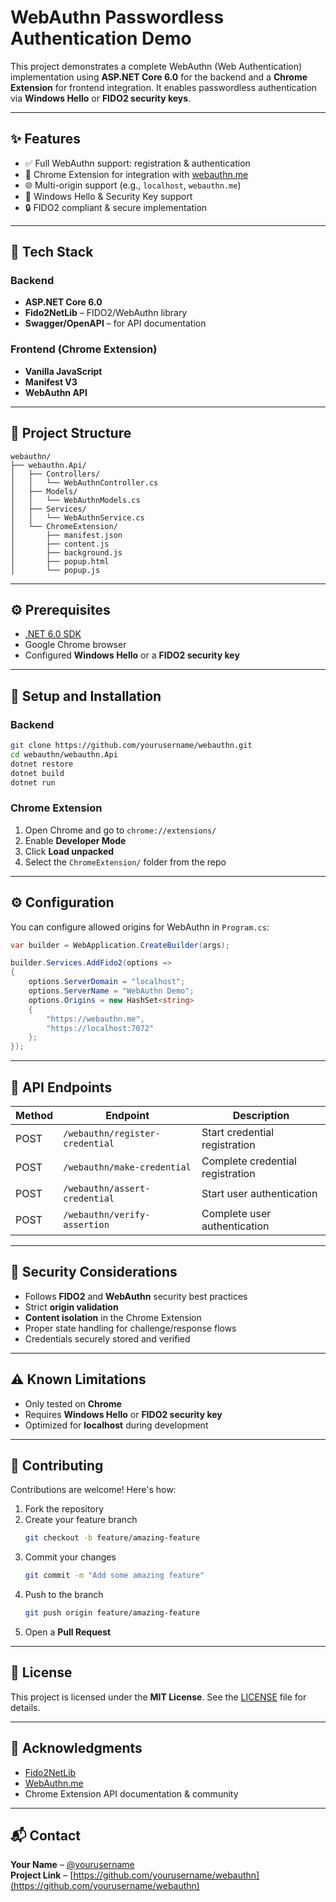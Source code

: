# WebAuthn Passwordless Authentication Demo

This project demonstrates a complete WebAuthn (Web Authentication) implementation using **ASP.NET Core 6.0** for the backend and a **Chrome Extension** for frontend integration. It enables passwordless authentication via **Windows Hello** or **FIDO2 security keys**.

---

## ✨ Features

- ✅ Full WebAuthn support: registration & authentication
- 🧩 Chrome Extension for integration with [webauthn.me](https://webauthn.me)
- 🌐 Multi-origin support (e.g., `localhost`, `webauthn.me`)
- 🔐 Windows Hello & Security Key support
- 🔒 FIDO2 compliant & secure implementation

---

## 🧰 Tech Stack

### Backend

- **ASP.NET Core 6.0**
- **Fido2NetLib** – FIDO2/WebAuthn library
- **Swagger/OpenAPI** – for API documentation

### Frontend (Chrome Extension)

- **Vanilla JavaScript**
- **Manifest V3**
- **WebAuthn API**

---

## 📁 Project Structure

```
webauthn/
├── webauthn.Api/              
│   ├── Controllers/          
│   │   └── WebAuthnController.cs
│   ├── Models/               
│   │   └── WebAuthnModels.cs
│   ├── Services/             
│   │   └── WebAuthnService.cs
│   └── ChromeExtension/      
│       ├── manifest.json
│       ├── content.js
│       ├── background.js
│       ├── popup.html
│       └── popup.js
```

---

## ⚙️ Prerequisites

- [.NET 6.0 SDK](https://dotnet.microsoft.com/en-us/download)
- Google Chrome browser
- Configured **Windows Hello** or a **FIDO2 security key**

---

## 🚀 Setup and Installation

### Backend

```bash
git clone https://github.com/yourusername/webauthn.git
cd webauthn/webauthn.Api
dotnet restore
dotnet build
dotnet run
```

### Chrome Extension

1. Open Chrome and go to `chrome://extensions/`
2. Enable **Developer Mode**
3. Click **Load unpacked**
4. Select the `ChromeExtension/` folder from the repo

---

## ⚙️ Configuration

You can configure allowed origins for WebAuthn in `Program.cs`:

```csharp
var builder = WebApplication.CreateBuilder(args);

builder.Services.AddFido2(options =>
{
    options.ServerDomain = "localhost";
    options.ServerName = "WebAuthn Demo";
    options.Origins = new HashSet<string> 
    { 
        "https://webauthn.me", 
        "https://localhost:7072" 
    };
});
```

---

## 📡 API Endpoints

| Method | Endpoint                      | Description                      |
|--------|-------------------------------|----------------------------------|
| POST   | `/webauthn/register-credential` | Start credential registration     |
| POST   | `/webauthn/make-credential`     | Complete credential registration  |
| POST   | `/webauthn/assert-credential`   | Start user authentication         |
| POST   | `/webauthn/verify-assertion`    | Complete user authentication      |

---

## 🔐 Security Considerations

- Follows **FIDO2** and **WebAuthn** security best practices
- Strict **origin validation**
- **Content isolation** in the Chrome Extension
- Proper state handling for challenge/response flows
- Credentials securely stored and verified

---

## ⚠️ Known Limitations

- Only tested on **Chrome**
- Requires **Windows Hello** or **FIDO2 security key**
- Optimized for **localhost** during development

---

## 🤝 Contributing

Contributions are welcome! Here's how:

1. Fork the repository
2. Create your feature branch  
   ```bash
   git checkout -b feature/amazing-feature
   ```
3. Commit your changes  
   ```bash
   git commit -m "Add some amazing feature"
   ```
4. Push to the branch  
   ```bash
   git push origin feature/amazing-feature
   ```
5. Open a **Pull Request**

---

## 📄 License

This project is licensed under the **MIT License**. See the [LICENSE](LICENSE) file for details.

---

## 🙏 Acknowledgments

- [Fido2NetLib](https://github.com/passwordless-lib/fido2-net-lib)
- [WebAuthn.me](https://webauthn.me)
- Chrome Extension API documentation & community

---

## 📬 Contact

**Your Name** – [@yourusername](https://github.com/yourusername)  
**Project Link** – [https://github.com/yourusername/webauthn](https://github.com/yourusername/webauthn)
